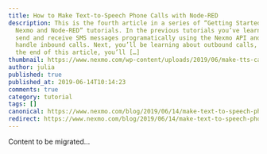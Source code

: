 ```yaml
---
title: How to Make Text-to-Speech Phone Calls with Node-RED
description: This is the fourth article in a series of “Getting Started with
  Nexmo and Node-RED” tutorials. In the previous tutorials you’ve learnt how to
  send and receive SMS messages programatically using the Nexmo API and how to
  handle inbound calls. Next, you’ll be learning about outbound calls, and by
  the end of this article, you’ll […]
thumbnail: https://www.nexmo.com/wp-content/uploads/2019/06/make-tts-calls-featured-1.png
author: julia
published: true
published_at: 2019-06-14T10:14:23
comments: true
category: tutorial
tags: []
canonical: https://www.nexmo.com/blog/2019/06/14/make-text-to-speech-phone-calls-node-red-dr
redirect: https://www.nexmo.com/blog/2019/06/14/make-text-to-speech-phone-calls-node-red-dr
---
```

Content to be migrated...